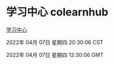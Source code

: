 # 学习中心 colearnhub
[学习中心](http://59.174.26.18:56308/colearnhub/)

2022年 04月 07日 星期四 20:30:06 CST

2022年 04月 07日 星期四 12:30:06 GMT
